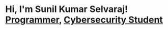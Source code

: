 <h1>Hi, I'm Sunil Kumar Selvaraj! <br/><a href="https://github.com/joshmadakor1">Programmer</a>, <a href="https://www.linkedin.com/in/sunil-kumar-selvaraj-b9a2241a9/">Cybersecurity Student</a></h1>
